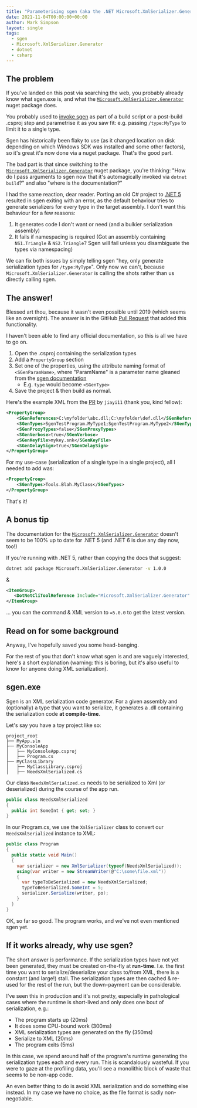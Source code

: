 ```yaml
---
title: "Parameterising sgen (aka the .NET Microsoft.XmlSerializer.Generator) via a .csproj PropertyGroup"
date: 2021-11-04T00:00:00+00:00
author: Mark Simpson
layout: single
tags:
  - sgen
  - Microsoft.XmlSerializer.Generator
  - dotnet
  - csharp
---
```


## The problem
If you've landed on this post via searching the web, you probably already know what sgen.exe is, and what the 
[`Microsoft.XmlSerializer.Generator`](https://docs.microsoft.com/en-us/dotnet/core/additional-tools/xml-serializer-generator) 
nuget package does. 

You probably used to [invoke sgen](https://docs.microsoft.com/en-us/dotnet/standard/serialization/xml-serializer-generator-tool-sgen-exe) 
as part of a build script or a post-build .csproj step and parametrise it as you saw fit: e.g. passing `/type:MyType` to
limit it to a single type. 

Sgen has historically been flaky to use (as it changed location on disk depending on which Windows SDK was installed 
and some other factors), so it's great it's now done via a nuget package. That's the good part.

The bad part is that since switching to the 
[`Microsoft.XmlSerializer.Generator`](https://docs.microsoft.com/en-us/dotnet/core/additional-tools/xml-serializer-generator) 
nuget package, you're thinking: "How do I pass arguments to sgen now that it's automagically invoked via `dotnet build`?" 
and also "where is the documentation?"

I had the same reaction, dear reader. Porting an old C# project to [.NET 5](https://dotnet.microsoft.com/download/dotnet/5.0) 
resulted in sgen exiting with an error, as the default behaviour tries to generate serializers for every type in the 
target assembly. I don't want this behaviour for a few reasons:

1. It generates code I don't want or need (and a bulkier serialization assembly)
2. It fails if namespacing is required (Got an assembly containing `NS1.Triangle` & `NS2.Triangle`? Sgen will 
fail unless you disambiguate the types via namespacing)

We can fix both issues by simply telling sgen "hey, only generate serialization types for `/type:MyType`". Only now we 
can't, because `Microsoft.XmlSerializer.Generator` is calling the shots rather than us directly calling sgen.

## The answer!
Blessed art thou, because it wasn't even possible until 2019 (which seems like an oversight). 
The answer is in the GitHub [Pull Request](https://github.com/dotnet/corefx/pull/36085) that added this functionality. 

I haven't been able to find any official documentation, so this is all we have to go on.

1. Open the .csproj containing the serialization types 
2. Add a `PropertyGroup` section
3. Set one of the properties, using the attribute naming format of `<SGenParamName>`, where "ParamName" is a parameter name gleaned from the
[sgen documentation](https://docs.microsoft.com/en-us/dotnet/standard/serialization/xml-serializer-generator-tool-sgen-exe#parameters)
   - E.g. `type` would become `<SGenType>`
4. Save the project & then build as normal. 

Here's the example XML from the [PR](https://github.com/dotnet/corefx/pull/36085) by `jiayi11` (thank you, kind fellow): 
```xml
<PropertyGroup>
    <SGenReferences>C:\myfolder\abc.dll;C:\myfolder\def.dll</SGenReferences>
    <SGenTypes>SgenTestProgram.MyType1;SgenTestProgram.MyType2</SGenTypes>
    <SGenProxyTypes>false</SGenProxyTypes>
    <SGenVerbose>true</SGenVerbose>
    <SGenKeyFile>mykey.snk</SGenKeyFile>
    <SGenDelaySign>true</SGenDelaySign>
</PropertyGroup>
```
For my use-case (serialization of a single type in a single project), all I needed to add was:

```xml
<PropertyGroup>
    <SGenTypes>Tools.Blah.MyClass</SGenTypes>    
</PropertyGroup>
```
That's it!

## A bonus tip
The documentation for the 
[`Microsoft.XmlSerializer.Generator`](https://docs.microsoft.com/en-us/dotnet/core/additional-tools/xml-serializer-generator) 
doesn't seem to be 100% up to date for .NET 5 (and .NET 6 is due any day now, too!)

If you're running with .NET 5, rather than copying the docs that suggest:
```bash
dotnet add package Microsoft.XmlSerializer.Generator -v 1.0.0
```
&
```xml
<ItemGroup>
   <DotNetCliToolReference Include="Microsoft.XmlSerializer.Generator" Version="1.0.0" />
</ItemGroup>
```

... you can the command & XML version to `=5.0.0` to get the latest version.

## Read on for some background
Anyway, I've hopefully saved you some head-banging.

For the rest of you that don't know what sgen is and are vaguely interested, here's a short explanation (warning: 
this is boring, but it's also useful to know for anyone doing XML serialization).

## sgen.exe
Sgen is an XML serialization code generator. For a given assembly and (optionally) a type that you want to serialize, it 
generates a .dll containing the serialization code **at compile-time**.

Let's say you have a toy project like so:

    project_root
    ├── MyApp.sln    
    ├── MyConsoleApp
    │   ├── MyConsoleApp.csproj
    │   ├── Program.cs
    ├── MyClassLibrary
    │   ├── MyClassLibrary.csproj
    │   ├── NeedsXmlSerialized.cs

Our class `NeedsXmlSerialized.cs` needs to be serialized to Xml (or deserialized) during the course of the app run.

```c#
public class NeedsXmlSerialized 
{
  public int SomeInt { get; set; }
}
```

In our Program.cs, we use the `XmlSerializer` class to convert our `NeedsXmlSerialized` instance to XML:

```c#
public class Program 
{
  public static void Main() 
  {
    var serializer = new XmlSerializer(typeof(NeedsXmlSerialized));
    using(var writer = new StreamWriter(@"C:\some\file.xml"))
    {
      var typeToBeSerialized = new NeedsXmlSerialized;
      typeToBeSerialized.SomeInt = 5; 
      serializer.Serialize(writer, po);
    }
  }
}
```

OK, so far so good. The program works, and we've not even mentioned sgen yet.

## If it works already, why use sgen?
The short answer is performance. If the serialization types have not yet been generated, they must be created 
on-the-fly at **run-time**. I.e. the first time you want to serialize/deserialize your class to/from XML, there is a 
constant (and large!) stall. The serialization types are then cached & re-used for the rest of the run, but the 
down-payment can be considerable.

I've seen this in production and it's not pretty, especially in pathological cases where the runtime is short-lived and 
only does one bout of serialization, e.g.: 
* The program starts up (20ms)
* It does some CPU-bound work (300ms)
* XML serialization types are generated on the fly (350ms)
* Serialize to XML (20ms)
* The program exits (5ms)

In this case, we spend around half of the program's runtime generating the serialization types each and every run. This 
is scandalously wasteful. If you were to gaze at the profiling data, you'll see a monolithic block of waste that seems 
to be non-app code.

An even better thing to do is avoid XML serialization and do something else instead. In my case we have no choice, as 
the file format is sadly non-negotiable.
